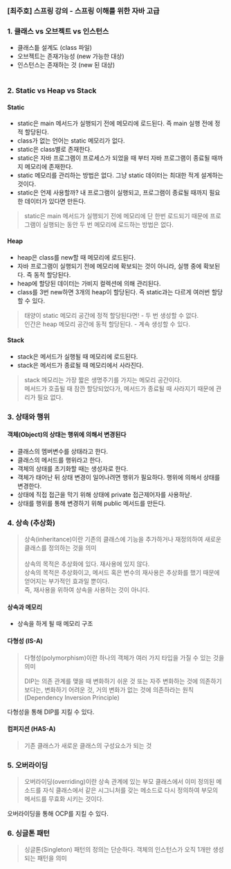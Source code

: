 ### [최주호] 스프링 강의 - 스프링 이해를 위한 자바 고급

### 1. 클래스 vs 오브젝트 vs 인스턴스

- 클래스틑 설계도 (class 파일)
- 오브젝트는 존재가능성 (new 가능한 대상)
- 인스턴스는 존재하는 것 (new 된 대상)
  <br><br>

### 2. Static vs Heap vs Stack

#### Static

- static은 main 메서드가 실행되기 전에 메모리에 로드된다. 즉 main 실행 전에 정적 할당된다.
- class가 없는 언어는 static 메모리가 없다.
- static은 class별로 존재한다.
- static은 자바 프로그램이 프로세스가 되었을 때 부터 자바 프로그램이 종료될 때까지 메모리에 존재한다.
- static 메모리를 관리하는 방법은 없다. 그냥 static 데이터는 최대한 적게 설계하는 것이다.
- static은 언제 사용할까? 내 프로그램이 실행되고, 프로그램이 종료될 때까지 필요한 데이터가 있다면 만든다.
> static은 main 메서드가 실행되기 전에 메모리에 단 한번 로드되기 때문에 프로그램이 실행되는 동안 두 번 메모리에 로드하는 방법은 없다.

#### Heap
- heap은 class를 new할 때 메모리에 로드된다.
- 자바 프로그램이 실행되기 전에 메모리에 확보되는 것이 아니라, 실행 중에 확보된다. 즉 동적 할당된다.
- heap에 할당된 데이터는 가비지 컬렉션에 의해 관리된다.
- class를 3번 new하면 3개의 heap이 할당된다. 즉 static과는 다르게 여러번 할당할 수 있다.
> 태양이 static 메모리 공간에 정적 할당된다면! - 두 번 생성할 수 없다.<br>
> 인간은 heap 메모리 공간에 동적 할당된다. - 계속 생성할 수 있다.

#### Stack
- stack은 메서드가 실행될 때 메모리에 로드된다.
- stack은 메서드가 종료될 때 메모리에서 사라진다.
> stack 메모리는 가장 짧은 생명주기를 가지는 메모리 공간이다.<br>
> 메서드가 호출될 때 잠깐 할당되었다가, 메서드가 종료될 때 사라지기 때문에 관리가 필요 없다.

### 3. 상태와 행위

#### 객체(Object)의 상태는 행위에 의해서 변경된다
- 클래스의 멤버변수를 상태라고 한다.
- 클래스의 메서드를 행위라고 한다.
- 객체의 상태를 초기화할 때는 생성자로 한다.
- 객체가 태어난 뒤 상태 변경이 일어나려면 행위가 필요하다. 행위에 의해서 상태를 변경한다.
- 상태에 직접 접근을 막기 위해 상태에 private 접근제어자를 사용하낟.
- 상태를 행위를 통해 변경하기 위해 public 메서드를 만든다.

### 4. 상속 (추상화)

> 상속(inheritance)이란 기존의 클래스에 기능을 추가하거나 재정의하여 새로운 클래스를 정의하는 것을 의미
> <br><br>
> 상속의 목적은 추상화에 있다. 재사용에 있지 않다.
> <br>
> 상속의 목적은 추상화이고, 메서드 혹은 변수의 재사용은 추상화를 했기 때문에 얻어지는 부가적인 효과일 뿐이다.
> <br>
> 즉, 재사용을 위하여 상속을 사용하는 것이 아니다.

#### 상속과 메모리

- 상속을 하게 될 때 메모리 구조

#### 다형성 (IS-A)

> 다형성(polymorphism)이란 하나의 객체가 여러 가지 타입을 가질 수 있는 것을 의미
> 
> DIP는 의존 관계를 맺을 때 변화하기 쉬운 것 또는 자주 변화하는 것에 의존하기 보다는,
> 변화하기 어려운 것, 거의 변화가 없는 것에 의존하라는 원칙(Dependency Inversion Principle)

다형성을 통해 DIP를 지킬 수 있다.

#### 컴퍼지션 (HAS-A)

> 기존 클래스가 새로운 클래스의 구성요소가 되는 것

### 5. 오버라이딩

> 오버라이딩(overriding)이란 상속 관계에 있는 부모 클래스에서 이미 정의된 메소드를 자식 클래스에서 같은 시그니처를 갖는 메소드로 다시 정의하여 부모의 메서드를 무효화 시키는 것이다.

오버라이딩을 통해 OCP를 지킬 수 있다.

### 6. 싱글톤 패턴

> 싱글톤(Singleton) 패턴의 정의는 단순하다. 객체의 인스턴스가 오직 1개만 생성되는 패턴을 의미


